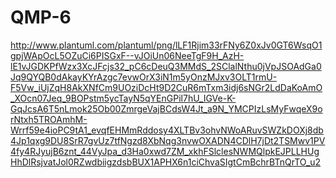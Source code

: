 # QMP-6
http://www.plantuml.com/plantuml/png/lLF1Rjim33rFNy6Z0xJv0GT6WsqO1gpjWApOcL5OZuCi6PISGxF--vJOiUn06NeeTgF9H_AzH-lE1vJGDKPfWzx3XcJFcjs32_pC6cDeuQ3MMdS_2SClalNthu0jVpJSOAdGa0Jq9QYQB0dAkayKYrAzgc7evwOrX3iN1m5yOnzMJxv3OLT1rmU-F5Vw_iUjZqH8AkXNfCm9UOziDcHt9D2CuR6mTxm3idj6sNGr2LdDaKoAmO_XOcn07Jeq_9BOPstm5ycTayN5qYEnGPil7hU_IGVe-K-GqJcsA6T5nLmok25Ob00ZmrgeVajBCdsW4Jt_a9N_YMCPIzLsMyFwqeX9orNtxh5TROAmhM-Wrrf59e4ioPC9tA1_evqfEHMmRddosy4XLTBv3ohvNWoARuvSWZkDOXj8db4Jp1qxg9DU8SrR7gvUz7tfNgzd8XbNqg3nvwOXADN4CDlH7jDt2TSMwv1PV4fy4RJyujB6znt_44VyJpa_d3Ha0xwd7ZM_xkhFSlclesNWMQlpkEJPLLHUgHhDlRsjvatJol0RZwdbiigzdsbBUX1APHX6n1ciChvaSIgtCmBchrBTnQrTO_u2

